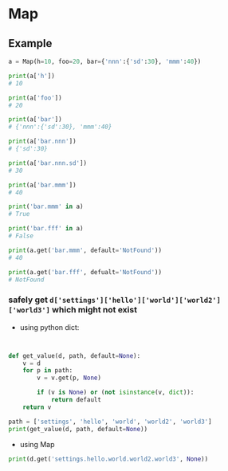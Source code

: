 # Map

## Example
```python
a = Map(h=10, foo=20, bar={'nnn':{'sd':30}, 'mmm':40})

print(a['h'])
# 10

print(a['foo'])
# 20

print(a['bar'])
# {'nnn':{'sd':30}, 'mmm':40}

print(a['bar.nnn'])
# {'sd':30}

print(a['bar.nnn.sd'])
# 30

print(a['bar.mmm'])
# 40

print('bar.mmm' in a)
# True

print('bar.fff' in a)
# False

print(a.get('bar.mmm', default='NotFound'))
# 40

print(a.get('bar.fff', defualt='NotFound'))
# NotFound

```


### safely get `d['settings']['hello']['world']['world2']['world3']` which might not exist
* using python dict:
```python


def get_value(d, path, default=None):
    v = d
    for p in path:
        v = v.get(p, None)

        if (v is None) or (not isinstance(v, dict)):
            return default
    return v

path = ['settings', 'hello', 'world', 'world2', 'world3']
print(get_value(d, path, default=None)) 
```

* using Map
```python
print(d.get('settings.hello.world.world2.world3', None))
```


